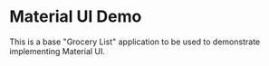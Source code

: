 # Material UI Demo 

This is a base "Grocery List" application to be used to demonstrate implementing Material UI. 